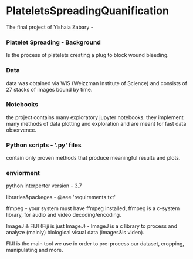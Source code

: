 # PlateletsSpreadingQuanification
The final project of Yishaia Zabary - 
### Platelet Spreading - Background
Is the process of platelets creating a plug to block wound bleeding.

### Data
data was obtained via WIS (Weizzman Institute of Science) and consists of 27 stacks of images bound by time.

### Notebooks
the project contains many exploratory jupyter notebooks.
they implement many methods of data plotting and exploration and are meant for fast data observence.

### Python scripts - '.py' files
contain only proven methods that produce meaningful results and plots.

### enviorment
python interperter version - 3.7

libraries&packeges - @see 'requirements.txt'

ffmpeg - your system must have ffmpeg installed, ffmpeg is a c-system library, for audio and video decoding/encoding.

ImageJ & FIJI (Fiji is just ImageJ) - ImageJ is a c library to process and analyze (mainly) biological visual data (images&is video).

FIJI is the main tool we use in order to pre-process our dataset, cropping, manipulating and more.
